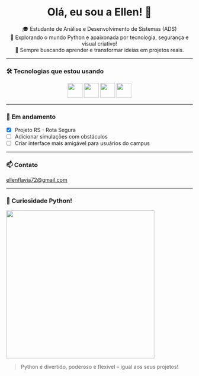 <h1 align="center">Olá, eu sou a Ellen! 👋</h1>

<p align="center">
  🎓 Estudante de Análise e Desenvolvimento de Sistemas (ADS) <br>
  🐍 Explorando o mundo Python e apaixonada por tecnologia, segurança e visual criativo!<br>
  🧠 Sempre buscando aprender e transformar ideias em projetos reais.<br>
</p>

---
### 🛠️ Tecnologias que estou usando

<p align="center">
  <img src="https://cdn.jsdelivr.net/gh/devicons/devicon/icons/python/python-original.svg" width="40px" />
  <img src="https://cdn.jsdelivr.net/gh/devicons/devicon/icons/html5/html5-original.svg" width="40px" />
  <img src="https://cdn.jsdelivr.net/gh/devicons/devicon/icons/css3/css3-original.svg" width="40px" />
  <img src="https://cdn.jsdelivr.net/gh/devicons/devicon/icons/javascript/javascript-original.svg" width="40px" />
</p>

---
### 🎯 Em andamento

- [x] Projeto RS - Rota Segura
- [ ] Adicionar simulações com obstáculos
- [ ] Criar interface mais amigável para usuários do campus

---
### 📫 Contato



ellenflavia72@gmail.com

-----
### 🐍 Curiosidade Python!

<img src="https://media.giphy.com/media/KAq5w47R9rmTuvWOWa/giphy.gif" width="400px" />

> Python é divertido, poderoso e flexível – igual aos seus projetos!
